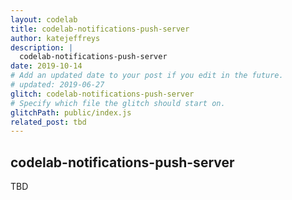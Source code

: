 ```yaml
---
layout: codelab
title: codelab-notifications-push-server
author: katejeffreys
description: |
  codelab-notifications-push-server
date: 2019-10-14
# Add an updated date to your post if you edit in the future.
# updated: 2019-06-27
glitch: codelab-notifications-push-server
# Specify which file the glitch should start on.
glitchPath: public/index.js  
related_post: tbd
---
```


## codelab-notifications-push-server

TBD
